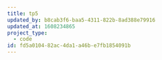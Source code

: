 ```yaml
---
title: tp5
updated_by: b8cab3f6-baa5-4311-822b-8ad388e79916
updated_at: 1608234865
project_type:
  - code
id: fd5a0104-82ac-4da1-a46b-e7fb1854091b
---
```

